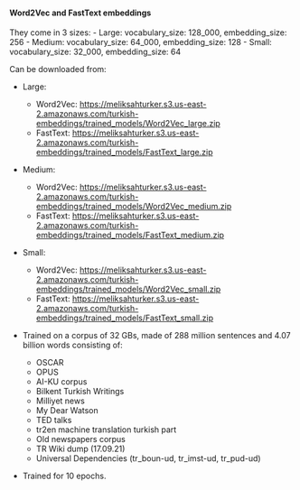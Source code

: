 #### Word2Vec and FastText embeddings

They come in 3 sizes:
	- Large: vocabulary_size: 128_000, embedding_size: 256
	- Medium: vocabulary_size: 64_000, embedding_size: 128
	- Small: vocabulary_size: 32_000, embedding_size: 64

Can be downloaded from:
- Large:
	- Word2Vec: https://meliksahturker.s3.us-east-2.amazonaws.com/turkish-embeddings/trained_models/Word2Vec_large.zip
	- FastText: https://meliksahturker.s3.us-east-2.amazonaws.com/turkish-embeddings/trained_models/FastText_large.zip
- Medium:
	- Word2Vec: https://meliksahturker.s3.us-east-2.amazonaws.com/turkish-embeddings/trained_models/Word2Vec_medium.zip
	- FastText: https://meliksahturker.s3.us-east-2.amazonaws.com/turkish-embeddings/trained_models/FastText_medium.zip
	
- Small:
	- Word2Vec: https://meliksahturker.s3.us-east-2.amazonaws.com/turkish-embeddings/trained_models/Word2Vec_small.zip
	- FastText: https://meliksahturker.s3.us-east-2.amazonaws.com/turkish-embeddings/trained_models/FastText_small.zip

- Trained on a corpus of 32 GBs, made of 288 million sentences and 4.07 billion words consisting of:
	- OSCAR
	- OPUS
	- AI-KU corpus
	- Bilkent Turkish Writings
	- Milliyet news
	- My Dear Watson
	- TED talks
	- tr2en machine translation turkish part
	- Old newspapers corpus
	- TR Wiki dump (17.09.21)
	- Universal Dependencies (tr_boun-ud, tr_imst-ud, tr_pud-ud)
- Trained for 10 epochs.